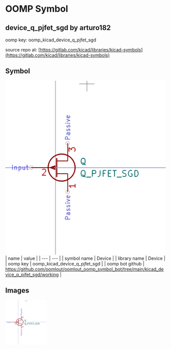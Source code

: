 # OOMP Symbol  
## device_q_pjfet_sgd  by arturo182  
  
oomp key: oomp_kicad_device_q_pjfet_sgd  
  
source repo at: [https://gitlab.com/kicad/libraries/kicad-symbols](https://gitlab.com/kicad/libraries/kicad-symbols)  
## Symbol  
  
[![working.png](working_600.png)](working.png)  
| name | value | 
| --- | --- | 
| symbol name | Device | 
| library name | Device | 
| oomp key | oomp_kicad_device_q_pjfet_sgd | 
| oomp bot github | https://github.com/oomlout/oomlout_oomp_symbol_bot/tree/main/kicad_device_q_pjfet_sgd/working | 
## Images  
  
[![working.png](working_140.png)](working.png)  
